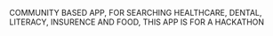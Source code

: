 COMMUNITY BASED APP,
FOR SEARCHING HEALTHCARE, DENTAL, LITERACY, INSURENCE AND FOOD, THIS APP IS FOR A HACKATHON